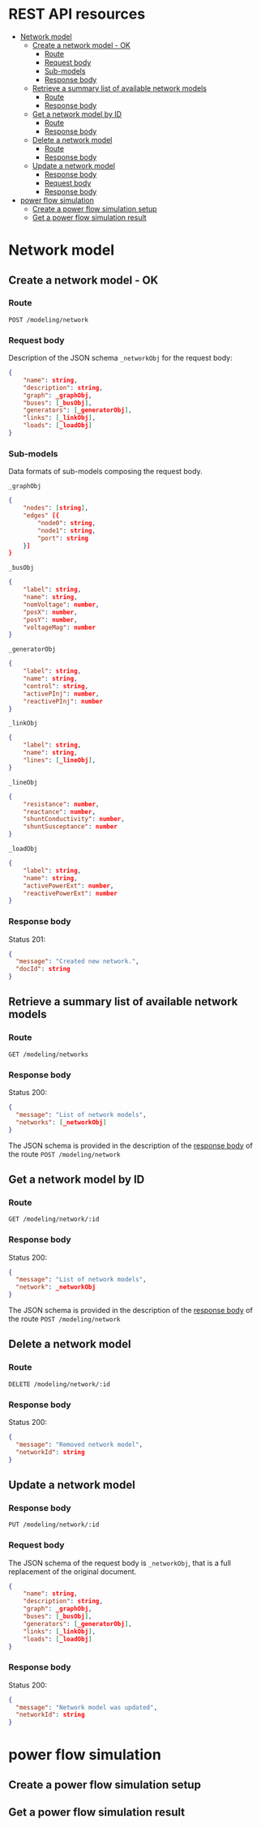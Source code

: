 <h1>REST API resources</h1>

- [Network model](#network-model)
  - [Create a network model - OK](#create-a-network-model---ok)
    - [Route](#route)
    - [Request body](#request-body)
    - [Sub-models](#sub-models)
    - [Response body](#response-body)
  - [Retrieve a summary list of available network models](#retrieve-a-summary-list-of-available-network-models)
    - [Route](#route-1)
    - [Response body](#response-body-1)
  - [Get a network model by ID](#get-a-network-model-by-id)
    - [Route](#route-2)
    - [Response body](#response-body-2)
  - [Delete a network model](#delete-a-network-model)
    - [Route](#route-3)
    - [Response body](#response-body-3)
  - [Update a network model](#update-a-network-model)
    - [Response body](#response-body-4)
    - [Request body](#request-body-1)
    - [Response body](#response-body-5)
- [power flow simulation](#power-flow-simulation)
  - [Create a power flow simulation setup](#create-a-power-flow-simulation-setup)
  - [Get a power flow simulation result](#get-a-power-flow-simulation-result)

# Network model

## Create a network model - OK

### Route

```
POST /modeling/network
```

### Request body

Description of the JSON schema `_networkObj` for the request body:

```JSON
{
    "name": string,
    "description": string,
    "graph": _graphObj,
    "buses": [_busObj],
    "generators": [_generatorObj],
    "links": [_linkObj],
    "loads": [_loadObj]
}
```

### Sub-models

Data formats of sub-models composing the request body.

`_graphObj`

```JSON
{
    "nodes": [string],
    "edges" [{
        "node0": string,
        "node1": string,
        "port": string
    }]
}
```

`_busObj`

```JSON
{
    "label": string,
    "name": string,
    "nomVoltage": number,
    "posX": number,
    "posY": number,
    "voltageMag": number
}
```

`_generatorObj`

```JSON
{
    "label": string,
    "name": string,
    "control": string,
    "activePInj": number,
    "reactivePInj": number
}
```

`_linkObj`

```JSON
{
    "label": string,
    "name": string,
    "lines": [_lineObj],
}
```

`_lineObj`

```JSON
{
    "resistance": number,
    "reactance": number,
    "shuntConductivity": number,
    "shuntSusceptance": number
}
```

`_loadObj`

```JSON
{
    "label": string,
    "name": string,
    "activePowerExt": number,
    "reactivePowerExt": number
}
```

### Response body

Status 201:

```JSON
{
  "message": "Created new network.",
  "docId": string
}
```

## Retrieve a summary list of available network models

### Route

```
GET /modeling/networks
```

### Response body

Status 200:

```JSON
{
  "message": "List of network models",
  "networks": [_networkObj]
}
```

The JSON schema is provided in the description of the [response body](#request-body) of the route `POST /modeling/network`

## Get a network model by ID

### Route

```
GET /modeling/network/:id
```

### Response body

Status 200:

```JSON
{
  "message": "List of network models",
  "network": _networkObj
}
```

The JSON schema is provided in the description of the [response body](#request-body) of the route `POST /modeling/network`

## Delete a network model

### Route

```
DELETE /modeling/network/:id
```

### Response body

Status 200:

```JSON
{
  "message": "Removed network model",
  "networkId": string
}
```

## Update a network model

### Response body

```
PUT /modeling/network/:id
```

### Request body

The JSON schema of the request body is `_networkObj`, that is a full replacement of the original document.

```JSON
{
    "name": string,
    "description": string,
    "graph": _graphObj,
    "buses": [_busObj],
    "generators": [_generatorObj],
    "links": [_linkObj],
    "loads": [_loadObj]
}
```

### Response body

Status 200:

```JSON
{
  "message": "Network model was updated",
  "networkId": string
}
```

# power flow simulation

## Create a power flow simulation setup

## Get a power flow simulation result

```

```
